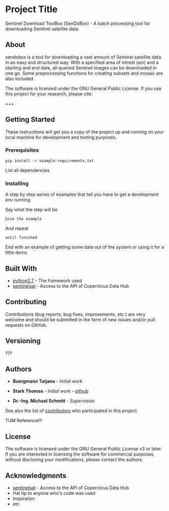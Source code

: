 # Project Title

Sentinel Download ToolBox (SenDoBox) - A batch processing tool for downloading Sentinel satellite data

## About

sendobox is a tool for downloading a vast amount of Sentinel satellite data in an easy and structured way. With a specified area of intrest (aoi) and a starting and end date, all queried Sentinel images can be downloaded in one go. Some preprocessing functions for creating subsets and mosaic are also included.

The software is licensed under the GNU General Public License. If you use this project for your research, please cite:

+++

## Getting Started

These instructions will get you a copy of the project up and running on your local machine for development and testing purposes.

### Prerequisites

```
pip install -r example-requirements.txt
```

List all dependencies

### Installing

A step by step series of examples that tell you have to get a development env running

Say what the step will be

```
Give the example
```

And repeat

```
until finished
```

End with an example of getting some data out of the system or using it for a little demo



## Built With

* [python2.7](https://www.python.org/download/releases/2.7/) - The framework used
* [sentinelsat](https://github.com/ibamacsr/sentinelsat) - Access to the API of Copernicus Data Hub

## Contributing

Contributions (bug reports, bug fixes, improvements, etc.) are very welcome and should be submitted in the form of new issues and/or pull requests on GitHub.

## Versioning

???

## Authors

* **Buergmann Tatjana** - *Initial work* 
* **Stark Thomas** - *Initial work* - [github](https://github.com/stark-t)

* **Dr.-Ing. Michael Schmitt** - *Supervision*

See also the list of [contributors](https://github.com/your/project/contributors) who participated in this project.

TUM Reference!!!

## License

The software is licensed under the GNU General Public License v3 or later. If you are interested in licensing the software for commercial purposes, without disclosing your modifications, please contact the authors.


## Acknowledgments

* [sentinelsat](https://github.com/ibamacsr/sentinelsat) - Access to the API of Copernicus Data Hub
* Hat tip to anyone who's code was used
* Inspiration
* etc

